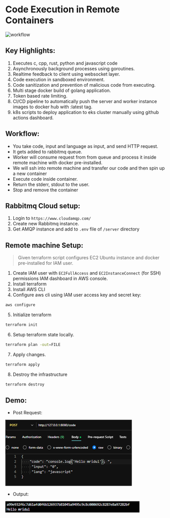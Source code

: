 # Code Execution in Remote Containers

![workflow](https://github.com/user-attachments/assets/3516887f-9a53-4905-b8a2-65afe8e9434e)

## Key Highlights:
1. Executes c, cpp, rust, python and javascript code
2. Asynchronously background processes using goroutines.
3. Realtime feedback to client using websocket layer.
4. Code execution in sandboxed environment.
5. Code sanitization and prevention of malicious code from executing.
6. Multi stage docker build of golang application.
7. Token based rate limiting.
8. CI/CD pipeline to automatically push the server and worker instance images to docker hub with :latest tag.
9. k8s scripts to deploy application to eks cluster manually using github actions dashboard.

## Workflow: 
-  You take code, input and language as input, and send HTTP request. 
-  It gets added to rabbitmq queue.
-  Worker will consume request from from queue and process it inside remote machine with docker pre-installed.
- We will ssh into remote machine and transfer our code and then spin up a new container
- Execute code inside container.
- Return the stderr, stdout to the user.
-  Stop and remove the container


## Rabbitmq Cloud  setup: 
1. Login to `https://www.cloudamqp.com/`
2. Create new Rabbitmq instance.
3. Get AMQP instance and add to `.env` file of `/server` directory


## Remote machine Setup:
> Given terraform script configures EC2 Ubuntu instance and docker pre-installed for IAM user.

1. Create IAM user with `EC2FullAccess` and `EC2InstanceConnect` (for SSH) permissions IAM dashboard in AWS console.
2. Install terraform
3. Install AWS CLI
4. Configure aws cli using IAM user access key and secret key: 

```bash
aws configure
```

5. Initialize terraform

```bash
terraform init
```

6. Setup terraform state locally.

```bash
terraform plan -out=FILE
```

7. Apply changes.

```bash
terraform apply
```

8. Destroy the infrastructure

```bash
terraform destroy
```

## Demo:

- Post Request:

![Post Request](public/1.png)

- Output: 

![Output](public/2.png)

